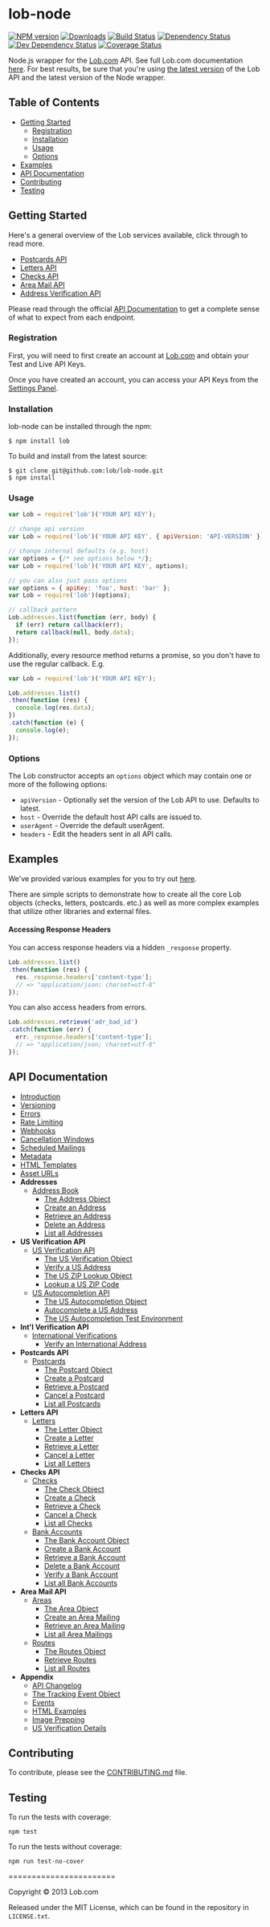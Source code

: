 # lob-node

[downloads-image]: http://img.shields.io/npm/dm/lob.svg
[npm-url]: https://npmjs.org/package/lob
[npm-image]: https://badge.fury.io/js/lob.svg
[travis-url]: https://travis-ci.org/lob/lob-node
[travis-image]: https://travis-ci.org/lob/lob-node.svg?branch=master
[depstat-url]: https://david-dm.org/Lob/Lob-node
[depstat-image]: https://david-dm.org/Lob/Lob-node.svg

[![NPM version][npm-image]][npm-url] [![Downloads][downloads-image]][npm-url]  [![Build Status](https://travis-ci.org/lob/lob-node.svg?branch=master)](https://travis-ci.org/lob/lob-node) [![Dependency Status](https://david-dm.org/lob/lob-node.svg)](https://david-dm.org/lob/lob-node) [![Dev Dependency Status](https://david-dm.org/lob/lob-node/dev-status.svg)](https://david-dm.org/lob/lob-node) [![Coverage Status](https://coveralls.io/repos/lob/lob-node/badge.svg?branch=master)](https://coveralls.io/r/lob/lob-node?branch=master)

Node.js wrapper for the [Lob.com](https://lob.com) API. See full Lob.com documentation [here](https://lob.com/docs/node). For best results, be sure that you're using [the latest version](https://lob.com/docs/node#version) of the Lob API and the latest version of the Node wrapper.

## Table of Contents

- [Getting Started](#getting-started)
  - [Registration](#registration)
  - [Installation](#installation)
  - [Usage](#usage)
  - [Options](#options)
- [Examples](#examples)
- [API Documentation](#api-documentation)
- [Contributing](#contributing)
- [Testing](#testing)

## Getting Started

Here's a general overview of the Lob services available, click through to read more.

- [Postcards API](https://lob.com/services/postcards)
- [Letters API](https://lob.com/services/letters)
- [Checks API](https://lob.com/services/checks)
- [Area Mail API](https://lob.com/services/area)
- [Address Verification API](https://lob.com/services/verifications)

Please read through the official [API Documentation](#api-documentation) to get a complete sense of what to expect from each endpoint.

### Registration

First, you will need to first create an account at [Lob.com](https://dashboard.lob.com/#/register) and obtain your Test and Live API Keys.

Once you have created an account, you can access your API Keys from the [Settings Panel](https://dashboard.lob.com/#/settings).

### Installation

lob-node can be installed through the npm:

```
$ npm install lob
```

To build and install from the latest source:

```
$ git clone git@github.com:lob/lob-node.git
$ npm install
```

### Usage
```javascript
var Lob = require('lob')('YOUR API KEY');

// change api version
var Lob = require('lob')('YOUR API KEY', { apiVersion: 'API-VERSION' });

// change internal defaults (e.g. host)
var options = {/* see options below */};
var Lob = require('lob')('YOUR API KEY', options);

// you can also just pass options
var options = { apiKey: 'foo', host: 'bar' };
var Lob = require('lob')(options);

// callback pattern
Lob.addresses.list(function (err, body) {
  if (err) return callback(err);
  return callback(null, body.data);
});
```

Additionally, every resource method returns a promise, so you don't have to use the regular callback. E.g.

```javascript
var Lob = require('lob')('YOUR API KEY');

Lob.addresses.list()
.then(function (res) {
  console.log(res.data);
})
.catch(function (e) {
  console.log(e);
});
```

### Options
The Lob constructor accepts an `options` object which may contain one or more of the following options:

* `apiVersion` - Optionally set the version of the Lob API to use. Defaults to latest.
* `host` - Override the default host API calls are issued to.
* `userAgent` - Override the default userAgent.
* `headers` - Edit the headers sent in all API calls.

## Examples

We've provided various examples for you to try out [here](https://github.com/lob/lob-node/tree/master/examples).

There are simple scripts to demonstrate how to create all the core Lob objects (checks, letters, postcards. etc.) as well as more complex examples that utilize other libraries and external files.

#### Accessing Response Headers

You can access response headers via a hidden `_response` property.

```js
Lob.addresses.list()
.then(function (res) {
  res._response.headers['content-type'];
  // => "application/json; charset=utf-8"
});
```

You can also access headers from errors.

```js
Lob.addresses.retrieve('adr_bad_id')
.catch(function (err) {
  err._response.headers['content-type'];
  // => "application/json; charset=utf-8"
});
```

## API Documentation

- [Introduction](https://lob.com/docs/node#introduction)
- [Versioning](https://lob.com/docs/node#version)
- [Errors](https://lob.com/docs/node#errors)
- [Rate Limiting](https://lob.com/docs/node#rate-limits)
- [Webhooks](https://lob.com/docs/node#webhooks)
- [Cancellation Windows](https://lob.com/docs/node#cancellation)
- [Scheduled Mailings](https://lob.com/docs/node#scheduled)
- [Metadata](https://lob.com/docs/node#metadata)
- [HTML Templates](https://lob.com/docs/node#templates)
- [Asset URLs](https://lob.com/docs/node#urls)
- **Addresses**
  - [Address Book](https://lob.com/docs/node#addresses)
    - [The Address Object](https://lob.com/docs/node#addresses_object)
    - [Create an Address](https://lob.com/docs/node#addresses_create)
    - [Retrieve an Address](https://lob.com/docs/node#addresses_retrieve)
    - [Delete an Address](https://lob.com/docs/node#addresses_delete)
    - [List all Addresses](https://lob.com/docs/node#addresses_list)
- **US Verification API**
  - [US Verification API](https://lob.com/docs/node#us_verifications)
    - [The US Verification Object](https://lob.com/docs/node#us_verifications_object)
    - [Verify a US Address](https://lob.com/docs/node#us_verifications_create)
    - [The US ZIP Lookup Object](https://lob.com/docs/node#us_zip_lookups_object)
    - [Lookup a US ZIP Code](https://lob.com/docs/node#us_zip_lookups_create)
  - [US Autocompletion API](https://lob.com/docs/node#us_autocompletions)
    - [The US Autocompletion Object](https://lob.com/docs/node#us_autocompletions_object)
    - [Autocomplete a US Address](https://lob.com/docs/node#us_autocompletions_create)
    - [The US Autocompletion Test Environment](https://lob.com/docs/node#us-autocompletions-test-environment)
- **Int'l Verification API**
  - [International Verifications](https://lob.com/docs/node#intl_verifications)
    - [Verify an International Address](https://lob.com/docs/node#intl_verifications_create)
- **Postcards API**
  - [Postcards](https://lob.com/docs/node#postcards)
    - [The Postcard Object](https://lob.com/docs/node#postcards_object)
    - [Create a Postcard](https://lob.com/docs/node#postcards_create)
    - [Retrieve a Postcard](https://lob.com/docs/node#postcards_retrieve)
    - [Cancel a Postcard](https://lob.com/docs/node#postcards_delete)
    - [List all Postcards](https://lob.com/docs/node#postcards_list)
- **Letters API**
  - [Letters](https://lob.com/docs/node#letters)
    - [The Letter Object](https://lob.com/docs/node#letters_object)
    - [Create a Letter](https://lob.com/docs/node#letters_create)
    - [Retrieve a Letter](https://lob.com/docs/node#letters_retrieve)
    - [Cancel a Letter](https://lob.com/docs/node#letters_delete)
    - [List all Letters](https://lob.com/docs/node#letters_list)
- **Checks API**
  - [Checks](https://lob.com/docs/node#checks)
    - [The Check Object](https://lob.com/docs/node#checks_object)
    - [Create a Check](https://lob.com/docs/node#checks_create)
    - [Retrieve a Check](https://lob.com/docs/node#checks_retrieve)
    - [Cancel a Check](https://lob.com/docs/node#checks_delete)
    - [List all Checks](https://lob.com/docs/node#checks_list)
  - [Bank Accounts](https://lob.com/docs/node#bank-accounts)
    - [The Bank Account Object](https://lob.com/docs/node#bankaccounts_object)
    - [Create a Bank Account](https://lob.com/docs/node#bankaccounts_create)
    - [Retrieve a Bank Account](https://lob.com/docs/node#bankaccounts_retrieve)
    - [Delete a Bank Account](https://lob.com/docs/node#bankaccounts_delete)
    - [Verify a Bank Account](https://lob.com/docs/node#bankaccounts_verify)
    - [List all Bank Accounts](https://lob.com/docs/node#bankaccounts_list)
- **Area Mail API**
  - [Areas](https://lob.com/docs/node#areas)
    - [The Area Object](https://lob.com/docs/node#areas_object)
    - [Create an Area Mailing](https://lob.com/docs/node#areas_create)
    - [Retrieve an Area Mailing](https://lob.com/docs/node#areas_retrieve)
    - [List all Area Mailings](https://lob.com/docs/node#areas_list)
  - [Routes](https://lob.com/docs/node#routes)
    - [The Routes Object](https://lob.com/docs/node#routes_object)
    - [Retrieve Routes](https://lob.com/docs/node#routes_retrieve)
    - [List all Routes](https://lob.com/docs/node#routes_list)
- **Appendix**
  - [API Changelog](https://lob.com/docs/node#changelog)
  - [The Tracking Event Object](https://lob.com/docs/node#tracking_event_object)
  - [Events](https://lob.com/docs/node#events)
  - [HTML Examples](https://lob.com/docs/node#html-examples)
  - [Image Prepping](https://lob.com/docs/node#prepping)
  - [US Verification Details](https://lob.com/docs/node#us_verification_details)

## Contributing

To contribute, please see the [CONTRIBUTING.md](https://github.com/lob/lob-node/blob/master/CONTRIBUTING.md) file.

## Testing

To run the tests with coverage:

    npm test

To run the tests without coverage:

    npm run test-no-cover

=======================

Copyright &copy; 2013 Lob.com

Released under the MIT License, which can be found in the repository in `LICENSE.txt`.
